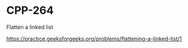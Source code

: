 # CPP-264
Flatten a linked list












https://practice.geeksforgeeks.org/problems/flattening-a-linked-list/1
